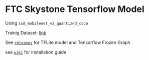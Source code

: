 # FTC Skystone Tensorflow Model

Using `ssd_mobilenet_v2_quantized_coco`

Trainig Dataset: [link](https://drive.google.com/file/d/1cBOBqpyhYSbrOZVVwx9nQuY_-4UAZL_v/view?usp=sharing)

See [`releases`](https://github.com/ssysm/skystone-model/releases) for TFLite model and Tensorflow Frozen Graph

see [`wiki`](https://github.com/ssysm/skystone-model/wiki) for installation guide
